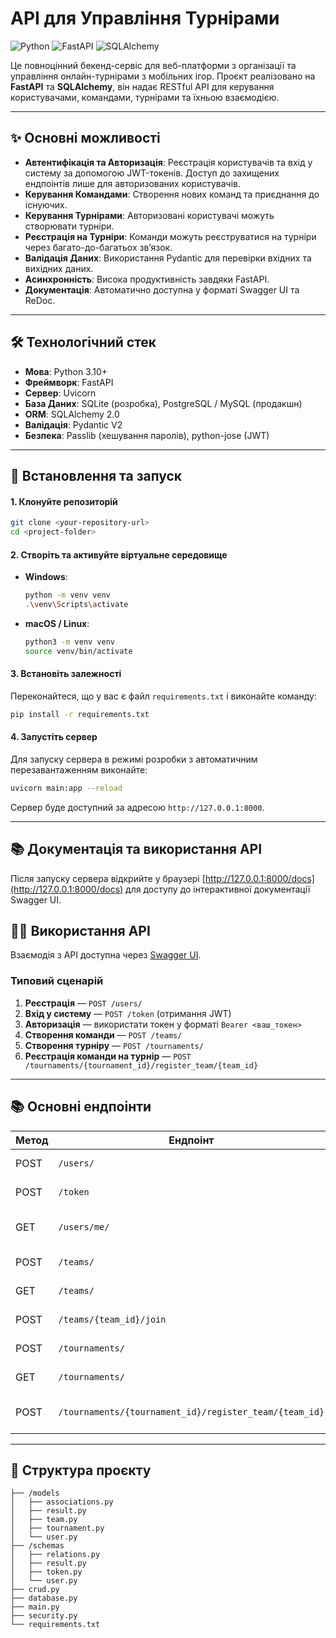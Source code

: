 # API для Управління Турнірами

![Python](https://img.shields.io/badge/python-3.10+-blue.svg)
![FastAPI](https://img.shields.io/badge/FastAPI-0.100+-green.svg)
![SQLAlchemy](https://img.shields.io/badge/SQLAlchemy-2.0+-orange.svg)

Це повноцінний бекенд-сервіс для веб-платформи з організації та управління онлайн-турнірами з мобільних ігор. Проєкт реалізовано на **FastAPI** та **SQLAlchemy**, він надає RESTful API для керування користувачами, командами, турнірами та їхньою взаємодією.

---

## ✨ Основні можливості

- **Автентифікація та Авторизація**: Реєстрація користувачів та вхід у систему за допомогою JWT-токенів. Доступ до захищених ендпоінтів лише для авторизованих користувачів.  
- **Керування Командами**: Створення нових команд та приєднання до існуючих.  
- **Керування Турнірами**: Авторизовані користувачі можуть створювати турніри.  
- **Реєстрація на Турніри**: Команди можуть реєструватися на турніри через багато-до-багатьох зв’язок.  
- **Валідація Даних**: Використання Pydantic для перевірки вхідних та вихідних даних.  
- **Асинхронність**: Висока продуктивність завдяки FastAPI.  
- **Документація**: Автоматично доступна у форматі Swagger UI та ReDoc.  

---

## 🛠️ Технологічний стек

- **Мова**: Python 3.10+  
- **Фреймворк**: FastAPI  
- **Сервер**: Uvicorn  
- **База Даних**: SQLite (розробка), PostgreSQL / MySQL (продакшн)  
- **ORM**: SQLAlchemy 2.0  
- **Валідація**: Pydantic V2  
- **Безпека**: Passlib (хешування паролів), python-jose (JWT)  

---

## 🚀 Встановлення та запуск

#### 1. Клонуйте репозиторій

```bash
git clone <your-repository-url>
cd <project-folder>
```

#### 2. Створіть та активуйте віртуальне середовище

* **Windows**:
    ```bash
    python -m venv venv
    .\venv\Scripts\activate
    ```
* **macOS / Linux**:
    ```bash
    python3 -m venv venv
    source venv/bin/activate
    ```

#### 3. Встановіть залежності

Переконайтеся, що у вас є файл `requirements.txt` і виконайте команду:
```bash
pip install -r requirements.txt
```

#### 4. Запустіть сервер

Для запуску сервера в режимі розробки з автоматичним перезавантаженням виконайте:
```bash
uvicorn main:app --reload
```
Сервер буде доступний за адресою `http://127.0.0.1:8000`.

---

## 📚 Документація та використання API

Після запуску сервера відкрийте у браузері [http://127.0.0.1:8000/docs](http://127.0.0.1:8000/docs) для доступу до інтерактивної документації Swagger UI.

## 🧑‍💻 Використання API

Взаємодія з API доступна через [Swagger UI](http://127.0.0.1:8000/docs).

### Типовий сценарій

1. **Реєстрація** — `POST /users/`  
2. **Вхід у систему** — `POST /token` (отримання JWT)  
3. **Авторизація** — використати токен у форматі `Bearer <ваш_токен>`  
4. **Створення команди** — `POST /teams/`  
5. **Створення турніру** — `POST /tournaments/`  
6. **Реєстрація команди на турнір** — `POST /tournaments/{tournament_id}/register_team/{team_id}`  

---

## 📚 Основні ендпоінти

| Метод | Ендпоінт                                        | Опис                                | Авторизація |
|-------|------------------------------------------------|------------------------------------|-------------|
| POST  | `/users/`                                      | Реєстрація користувача             | Ні          |
| POST  | `/token`                                       | Отримання JWT-токена               | Ні          |
| GET   | `/users/me/`                                   | Дані поточного користувача         | Так         |
| POST  | `/teams/`                                      | Створити команду                   | Так         |
| GET   | `/teams/`                                      | Список команд                      | Ні          |
| POST  | `/teams/{team_id}/join`                        | Приєднання до команди               | Так         |
| POST  | `/tournaments/`                                | Створити турнір                    | Так         |
| GET   | `/tournaments/`                                | Список турнірів                    | Ні          |
| POST  | `/tournaments/{tournament_id}/register_team/{team_id}` | Зареєструвати команду на турнір | Так         |

---

## 📁 Структура проєкту

```
├── /models
│   ├── associations.py
│   ├── result.py
│   ├── team.py
│   ├── tournament.py
│   └── user.py
├── /schemas
│   ├── relations.py
│   ├── result.py
│   ├── token.py
│   └── user.py
├── crud.py
├── database.py
├── main.py
├── security.py
└── requirements.txt
```
